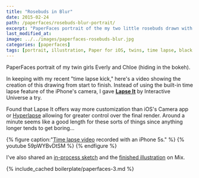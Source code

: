 ```yaml
---
title: "Rosebuds in Blur"
date: 2015-02-24
path: /paperfaces/rosebuds-blur-portrait/
excerpt: "PaperFaces portrait of the my two little rosebuds drawn with Paper for iOS on an iPad."
last_modified_at: 
image: ../../images/paperfaces-rosebuds-blur.jpg
categories: [paperfaces]
tags: [portrait, illustration, Paper for iOS, twins, time lapse, black and white, bokeh]
---
```


PaperFaces portrait of my twin girls Everly and Chloe (hiding in the bokeh).

In keeping with my recent "time lapse kick," here's a video showing the creation of this drawing from start to finish. Instead of using the built-in time lapse feature of the iPhone's camera, I gave [**Lapse It**](http://www.lapseit.com/) by Interactive Universe a try.

Found that Lapse It offers way more customization than iOS's Camera app or [Hyperlapse](https://itunes.apple.com/us/app/hyperlapse-from-instagram/id740146917?mt=8) allowing for greater control over the final render. Around a minute seems like a good length for these sorts of things since anything longer tends to get boring...

{% figure caption:"[Time lapse video](https://www.youtube.com/watch?v=9RTXF6wLMjw&list=PLaLqP2ipMLc6UugVLyTwWTiFtmmZzj7ao) recorded with an iPhone 5s." %}
{% youtube 59pWYBvDtSM %}
{% endfigure %}

I've also shared an [in-process sketch](https://mix.fiftythree.com/11098-Michael-Rose/2323353) and the [finished illustration](https://mix.fiftythree.com/11098-Michael-Rose/2334429) on Mix.

{% include_cached boilerplate/paperfaces-3.md %}
